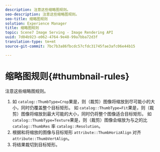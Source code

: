 ```yaml
---
description: 注意这些缩略图规则。
seo-description: 注意这些缩略图规则。
seo-title: 缩略图规则
solution: Experience Manager
title: 缩略图规则
topic: Scene7 Image Serving - Image Rendering API
uuid: 7d04b923-e062-4764-9e48-99a7bba72d3f
translation-type: tm+mt
source-git-commit: 7bc7b3a86fbcdc57cfdc31745fae3afc06e44b15

---
```



# 缩略图规则{#thumbnail-rules}

注意这些缩略图规则。

1. 如 `catalog::ThumbType=Crop`果是，则（裁剪）图像将缩放到尽可能小的大小，同时仍覆盖整个目标矩形。 如 `catalog::ThumbType=Fit`果是，则（裁剪）图像将缩放到最大可能的大小，同时仍将整个图像适合目标矩形。 如 `catalog::ThumbType=Texture`果是，则（裁剪）图像会缩放为与之的比 `catalog::ThumbRes` 率 `catalog::Resolution`。
1. 根据和将缩放的图像与目标矩形 `attribute::ThumbHorizAlign` 对齐 `attribute::ThumbVertAlign`。
1. 将结果裁切到目标矩形。

